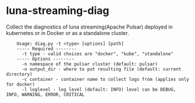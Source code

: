 # luna-streaming-diag

Collect the diagnostics of luna streaming(Apache Pulsar) deployed in kubernetes or in Docker or as a standalone cluster.

```
    Usage: diag.py -t <type> [options] [path]
    ----- Required --------
      -t type - valid choices are "docker", "kube", "standalone"
    ----- Options --------
      -n namespace of the pulsar cluster (default: pulsar)
      -o output_dir - where to put resulting file (default: current directory)
      -c container - container name to collect logs from (applies only for docker)
      -l loglevel - log level (default: INFO) level can be DEBUG, INFO, WARNING, ERROR, CRITICAL
```
